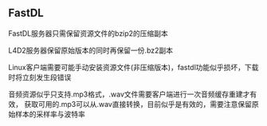 ## FastDL

FastDL服务器只需保留资源文件的bzip2的压缩副本

L4D2服务器保留原始版本的同时再保留一份.bz2副本

Linux客户端需要可能手动安装资源文件(非压缩版本)，fastdl功能似乎损坏，下载时将立刻发生段错误

音频资源似乎只支持.mp3格式，.wav文件需要客户端进行一次音频缓存重建才有效，
获取可用的.mp3可以从.wav直接转换，目前似乎是有效的，需要注意保留原始样本的采样率与波特率
